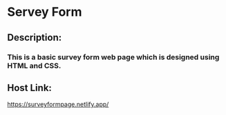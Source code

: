 # Servey Form
## Description:
### This is a basic survey form web page which is designed using HTML and CSS.

## Host Link:
https://surveyformpage.netlify.app/